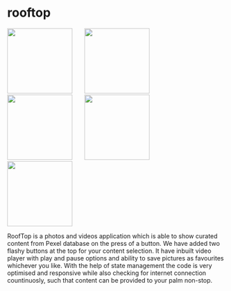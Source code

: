 # rooftop

<img src='https://user-images.githubusercontent.com/47297497/151699749-76d683e5-7317-4723-aad0-4c20195ff86d.jpeg' width = 150>&nbsp; &nbsp; &nbsp; &nbsp;<img src = 'https://user-images.githubusercontent.com/47297497/151699752-28454797-4391-4862-90e3-26ef7479f9a3.jpeg' width = 150>&nbsp; &nbsp; &nbsp; &nbsp;<img src = 'https://user-images.githubusercontent.com/47297497/151699753-204f2e6e-b805-4145-b26e-a2c6ae989d53.jpeg' width = 150>&nbsp; &nbsp; &nbsp; &nbsp;<img src = 'https://user-images.githubusercontent.com/47297497/151699756-14a16d04-283b-4759-bab0-b75fd05ab7fd.jpeg' width = 150>&nbsp; &nbsp; &nbsp; &nbsp;<img src ='https://user-images.githubusercontent.com/47297497/151704015-8d917b8d-8bb3-45ed-a501-e8651d2c4853.jpeg' width=150>


RoofTop is a photos and videos application which is able to show curated content from Pexel database on the press of a button. We have added two flashy buttons at the top for your content selection. It have inbuilt video player with play and pause options and ability to save pictures as favourites whichever you like. With the help of state management the code is very optimised and responsive while also checking for internet connection countinuosly, such that content can be provided to your palm non-stop.
